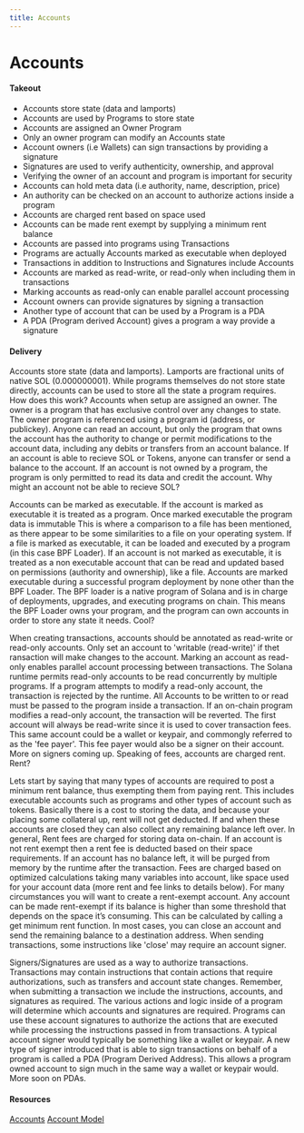 ```yaml
---
title: Accounts
---
```


# Accounts

#### Takeout
- Accounts store state (data and lamports)
- Accounts are used by Programs to store state
- Accounts are assigned an Owner Program
- Only an owner program can modify an Accounts state
- Account owners (i.e Wallets) can sign transactions by providing a signature
- Signatures are used to verify authenticity, ownership, and approval
- Verifying the owner of an account and program is important for security
- Accounts can hold meta data (i.e authority, name, description, price)
- An authority can be checked on an account to authorize actions inside a program
- Accounts are charged rent based on space used
- Accounts can be made rent exempt by supplying a minimum rent balance
- Accounts are passed into programs using Transactions
- Programs are actually Accounts marked as executable when deployed
- Transactions in addition to Instructions and Signatures include Accounts
- Accounts are marked as read-write, or read-only when including them in transactions
- Marking accounts as read-only can enable parallel account processing
- Account owners can provide signatures by signing a transaction
- Another type of account that can be used by a Program is a PDA
- A PDA (Program derived Account) gives a program a way provide a signature

#### Delivery
Accounts store state (data and lamports). Lamports are fractional units of native SOL (0.000000001). While programs themselves do not store state directly, accounts can be used to store all the state a program requires. How does this work? Accounts when setup are assigned an owner. The owner is a program that has exclusive control over any changes to state. The owner program is referenced using a program id (address, or publickey). Anyone can read an account, but only the program that owns the account has the authority to change or permit modifications to the account data, including any debits or transfers from an account balance. If an account is able to recieve SOL or Tokens, anyone can transfer or send a balance to the account. If an account is not owned by a program, the program is only permitted to read its data and credit the account. Why might an account not be able to recieve SOL? 

Accounts can be marked as executable. If the account is marked as executable it is treated as a program. Once marked executable the program data is immutable This is where a comparison to a file has been mentioned, as there appear to be some similarities to a file on your operating system. If a file is marked as executable, it can be loaded and executed by a program (in this case BPF Loader). If an account is not marked as executable, it is treated as a non executable account that can be read and updated based on permissions (authority and ownership), like a file. Accounts are marked executable during a successful program deployment by none other than the BPF Loader. The BPF loader is a native program of Solana and is in charge of deployments, upgrades, and executing programs on chain. This means the BPF Loader owns your program, and the program can own accounts in order to store any state it needs. Cool? 

When creating transactions, accounts should be annotated as read-write or read-only accounts. Only set an account to 'writable (read-write)' if thet ransaction will make changes to the account. Marking an account as read-only enables parallel account processing between transactions. The Solana runtime permits read-only accounts to be read concurrently by multiple programs. If a program attempts to modify a read-only account, the transaction is rejected by the runtime. All Accounts to be written to or read must be passed to the program inside a transaction. If an on-chain program modifies a read-only account, the transaction will be reverted. The first account will always be read-write since it is used to cover transaction fees. This same account could be a wallet or keypair, and commongly referred to as the 'fee payer'. This fee payer would also be a signer on their account. More on signers coming up. Speaking of fees, accounts are charged rent. Rent?

Lets start by saying that many types of accounts are required to post a minimum rent balance, thus exempting them from paying rent. This includes executable accounts such as programs and other types of account such as tokens. Basically there is a cost to storing the data, and because your placing some collateral up, rent will not get deducted. If and when these accounts are closed they can also collect any remaining balance left over. In general, Rent fees are charged for storing data on-chain. If an account is not rent exempt then a rent fee is deducted based on their space requirements. If an account has no balance left, it will be purged from memory by the runtime after the transaction. Fees are charged based on optimized calculations taking many variables into account, like space used for your account data (more rent and fee links to details below). For many circumstances you will want to create a rent-exempt account. Any account can be made rent-exempt if its balance is higher than some threshold that depends on the space it’s consuming. This can be calculated by calling a get minimum rent function. In most cases, you can close an account and send the remaining balance to a destination address. When sending transactions, some instructions like 'close' may require an account signer.

Signers/Signatures are used as a way to authorize transactions. Transactions may contain instructions that contain actions that require authorizations, such as transfers and account state changes. Remember, when submitting a transaction we include the instructions, accounts, and signatures as required. The various actions and logic inside of a program will determine which accounts and signatures are required. Programs can use these account signatures to authorize the actions that are executed while processing the instructions passed in from transactions. A typical account signer would typically be something like a wallet or keypair. A new type of signer introduced that is able to sign transactions on behalf of a program is called a PDA (Program Derived Address). This allows a program owned account to sign much in the same way a wallet or keypair would. More soon on PDAs.

#### Resources
[Accounts](https://docs.solana.com/developing/programming-model/accounts)
[Account Model](https://solana.wiki/docs/solidity-guide/accounts/)

